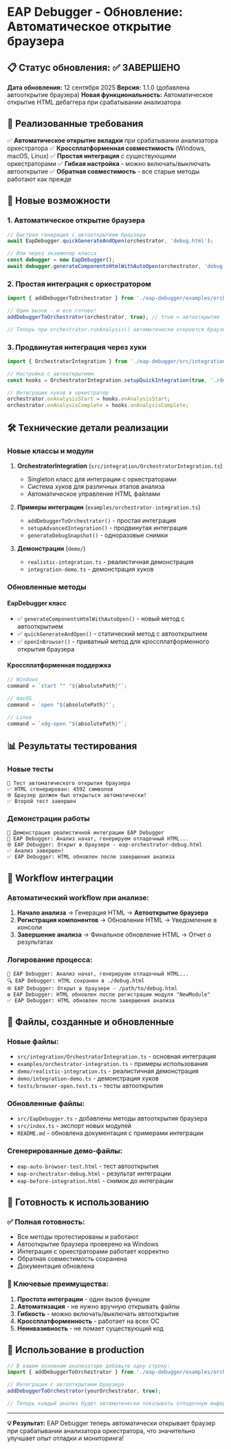 # EAP Debugger - Обновление: Автоматическое открытие браузера

## 📋 Статус обновления: ✅ ЗАВЕРШЕНО

**Дата обновления:** 12 сентября 2025
**Версия:** 1.1.0 (добавлена автооткрытие браузера)
**Новая функциональность:** Автоматическое открытие HTML дебаггера при срабатывании анализатора

## 🎯 Реализованные требования

✅ **Автоматическое открытие вкладки** при срабатывании анализатора оркестратора
✅ **Кроссплатформенная совместимость** (Windows, macOS, Linux)
✅ **Простая интеграция** с существующими оркестраторами
✅ **Гибкая настройка** - можно включать/выключать автооткрытие
✅ **Обратная совместимость** - все старые методы работают как прежде

## 🚀 Новые возможности

### 1. Автоматическое открытие браузера

```typescript
// Быстрая генерация с автооткрытием браузера
await EapDebugger.quickGenerateAndOpen(orchestrator, 'debug.html');

// Или через экземпляр класса
const debugger = new EapDebugger();
await debugger.generateComponentsHtmlWithAutoOpen(orchestrator, 'debug.html', true);
```

### 2. Простая интеграция с оркестратором

```typescript
import { addDebuggerToOrchestrator } from './eap-debugger/examples/orchestrator-integration.js';

// Один вызов - и все готово!
addDebuggerToOrchestrator(orchestrator, true); // true = автооткрытие

// Теперь при orchestrator.runAnalysis() автоматически откроется браузер
```

### 3. Продвинутая интеграция через хуки

```typescript
import { OrchestratorIntegration } from './eap-debugger/src/integration/OrchestratorIntegration.js';

// Настройка с автооткрытием
const hooks = OrchestratorIntegration.setupQuickIntegration(true, './debug.html');

// Интеграция хуков в оркестратор
orchestrator.onAnalysisStart = hooks.onAnalysisStart;
orchestrator.onAnalysisComplete = hooks.onAnalysisComplete;
```

## 🛠 Технические детали реализации

### Новые классы и модули

1. **OrchestratorIntegration** (`src/integration/OrchestratorIntegration.ts`)
   - Singleton класс для интеграции с оркестраторами
   - Система хуков для различных этапов анализа
   - Автоматическое управление HTML файлами

2. **Примеры интеграции** (`examples/orchestrator-integration.ts`)
   - `addDebuggerToOrchestrator()` - простая интеграция
   - `setupAdvancedIntegration()` - продвинутая интеграция
   - `generateDebugSnapshot()` - одноразовые снимки

3. **Демонстрации** (`demo/`)
   - `realistic-integration.ts` - реалистичная демонстрация
   - `integration-demo.ts` - демонстрация хуков

### Обновленные методы

#### EapDebugger класс
- ✅ `generateComponentsHtmlWithAutoOpen()` - новый метод с автооткрытием
- ✅ `quickGenerateAndOpen()` - статический метод с автооткрытием
- ✅ `openInBrowser()` - приватный метод для кроссплатформенного открытия браузера

#### Кроссплатформенная поддержка
```typescript
// Windows
command = `start "" "${absolutePath}"`;

// macOS
command = `open "${absolutePath}"`;

// Linux
command = `xdg-open "${absolutePath}"`;
```

## 📊 Результаты тестирования

### Новые тесты
```
🧪 Тест автоматического открытия браузера
✅ HTML сгенерирован: 4592 символов
🌐 Браузер должен был открыться автоматически!
✅ Второй тест завершен
```

### Демонстрации работы
```
🎯 Демонстрация реалистичной интеграции EAP Debugger
🚀 EAP Debugger: Анализ начат, генерируем отладочный HTML...
🌐 EAP Debugger: Открыт в браузере - eap-orchestrator-debug.html
✅ Анализ завершен!
✅ EAP Debugger: HTML обновлен после завершения анализа
```

## 🎨 Workflow интеграции

### Автоматический workflow при анализе:

1. **Начало анализа** → Генерация HTML → **Автооткрытие браузера**
2. **Регистрация компонентов** → Обновление HTML → Уведомление в консоли
3. **Завершение анализа** → Финальное обновление HTML → Отчет о результатах

### Логирование процесса:
```
🚀 EAP Debugger: Анализ начат, генерируем отладочный HTML...
🔍 EAP Debugger: HTML сохранен в ./debug.html
🌐 EAP Debugger: Открыт в браузере - /path/to/debug.html
⚙️ EAP Debugger: HTML обновлен после регистрации модуля "NewModule"
✅ EAP Debugger: HTML обновлен после завершения анализа
```

## 🔧 Файлы, созданные и обновленные

### Новые файлы:
- `src/integration/OrchestratorIntegration.ts` - основная интеграция
- `examples/orchestrator-integration.ts` - примеры использования
- `demo/realistic-integration.ts` - реалистичная демонстрация
- `demo/integration-demo.ts` - демонстрация хуков
- `tests/browser-open.test.ts` - тесты автооткрытия

### Обновленные файлы:
- `src/EapDebugger.ts` - добавлены методы автооткрытия браузера
- `src/index.ts` - экспорт новых модулей
- `README.md` - обновлена документация с примерами интеграции

### Сгенерированные демо-файлы:
- `eap-auto-browser-test.html` - тест автооткрытия
- `eap-orchestrator-debug.html` - результат интеграции
- `eap-before-integration.html` - снимок до интеграции

## 🎯 Готовность к использованию

### ✅ Полная готовность:
- Все методы протестированы и работают
- Автооткрытие браузера проверено на Windows
- Интеграция с оркестраторами работает корректно
- Обратная совместимость сохранена
- Документация обновлена

### 🌟 Ключевые преимущества:
1. **Простота интеграции** - один вызов функции
2. **Автоматизация** - не нужно вручную открывать файлы
3. **Гибкость** - можно включать/выключать автооткрытие
4. **Кроссплатформенность** - работает на всех ОС
5. **Неинвазивность** - не ломает существующий код

## 🚀 Использование в production

```typescript
// В вашем основном анализаторе добавьте одну строку:
import { addDebuggerToOrchestrator } from './eap-debugger/examples/orchestrator-integration.js';

// Интеграция с автооткрытием браузера
addDebuggerToOrchestrator(yourOrchestrator, true);

// Теперь каждый анализ будет автоматически показывать отладочную информацию!
```

---

**💡 Результат:** EAP Debugger теперь автоматически открывает браузер при срабатывании анализатора оркестратора, что значительно улучшает опыт отладки и мониторинга!
